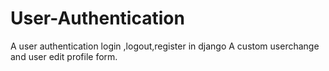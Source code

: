 # User-Authentication
A user authentication login ,logout,register in django
A custom userchange and user edit profile form.

